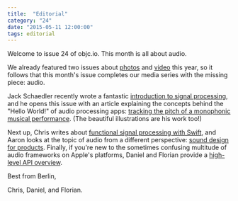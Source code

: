 ```yaml
---
title:  "Editorial"
category: "24"
date: "2015-05-11 12:00:00"
tags: editorial
---
```


Welcome to issue 24 of objc.io. This month is all about audio.

We already featured two issues about [photos](/issues/2-concurrency1) and [video](/issues/2-concurrency3) this year, so it follows that this month's issue completes our media series with the missing piece: audio.

Jack Schaedler recently wrote a fantastic [introduction to signal processing](https://jackschaedler.github.io/circles-sines-signals/index.html), and he opens this issue with an article explaining the concepts behind the "Hello World!" of audio processing apps: [tracking the pitch of a monophonic musical performance](/issues/24-audio/audio-dog-house/). (The beautiful illustrations are his work too!)

Next up, Chris writes about [functional signal processing with Swift](/issues/24-audio/functional-signal-processing/), and Aaron looks at the topic of audio from a different perspective: [sound design for products](/issues/24-audio/sound-design/). Finally, if you're new to the sometimes confusing multitude of audio frameworks on Apple's platforms, Daniel and Florian provide a [high-level API overview](/issues/24-audio/audio-api-overview/).

Best from Berlin,

Chris, Daniel, and Florian.
